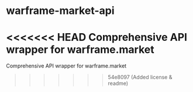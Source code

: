 # warframe-market-api
<<<<<<< HEAD
Comprehensive API wrapper for warframe.market
=======
Comprehensive API wrapper for warframe.market
>>>>>>> 54e8097 (Added license & readme)
